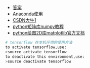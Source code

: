 * [答案](http://blog.csdn.net/icefire_tyh/article/details/52064910)
* [Anaconda使用](http://www.jianshu.com/p/2f3be7781451)
* [CSDN大牛1](http://my.csdn.net/zouxy09)
* [python矩阵库numpy教程](http://blog.csdn.net/chen_shiqiang/article/details/51868115)
* [python绘图2D库matplotlib官方文档](http://matplotlib.org/)
```python
# tensorflow 在本机环境的使用方法
to activate tensorflow,use:
>source activate tensorflow
to deactivate this environment,use:
>source deactivate tensorflow
```
